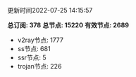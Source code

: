 更新时间2022-07-25 14:15:57

**总订阅: 378**
**总节点: 15220**
**有效节点: 2689**
- v2ray节点: 1777
- ss节点: 681
- ssr节点: 5
- trojan节点: 226
